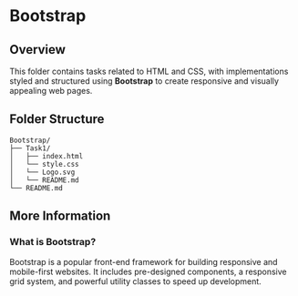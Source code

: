 # Bootstrap

## Overview
This folder contains tasks related to HTML and CSS, with implementations styled and structured using **Bootstrap** to create responsive and visually appealing web pages.

## Folder Structure
```
Bootstrap/
├── Task1/
│   ├── index.html
│   └── style.css
│   └── Logo.svg
│   └── README.md
└── README.md
```

## More Information

### What is Bootstrap?
Bootstrap is a popular front-end framework for building responsive and mobile-first websites. It includes pre-designed components, a responsive grid system, and powerful utility classes to speed up development.
